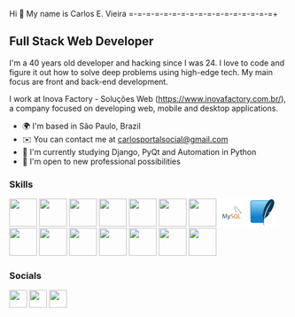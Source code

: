 Hi 👋 My name is Carlos E. Vieira
=-=-=-=-=-=-=-=-=-=-=-=-=-=-=-=-=+

Full Stack Web Developer
------------------------

I'm a 40 years old developer and hacking since I was 24. I love to code and figure it out how to solve deep problems using high-edge tech. My main focus are front and back-end development.

I work at Inova Factory - Soluções Web (https://www.inovafactory.com.br/), a company focused on developing web, mobile and desktop applications.

* 🌍  I'm based in São Paulo, Brazil
* ✉️  You can contact me at [carlosportalsocial@gmail.com](mailto:carlosportalsocial@gmail.com)
* 🧠  I'm currently studying Django, PyQt and Automation in Python
* 🤝  I'm open to new professional possibilities

### Skills

<p>
<img src="https://cdn-icons-png.flaticon.com/512/732/732212.png" width="50" height="50">
<img src="https://cdn-icons-png.flaticon.com/512/732/732190.png" width="50" height="50">
<img src="https://avatars.githubusercontent.com/u/2918581?s=280&v=4" width="50" height="50">
<img src="https://user-images.githubusercontent.com/4727/38117842-2d270f22-336c-11e8-8413-e5daf9ae41e9.png" width="50" height="50">
<img src="https://avatars.githubusercontent.com/u/70142?s=280&v=4" width="50" height="50">
<img src="https://cdn.icon-icons.com/icons2/1381/PNG/512/com_94184.png" width="50" height="50">
<img src="https://avatars0.githubusercontent.com/u/958072" width="50" height="50">
<img src="https://raw.githubusercontent.com/github/explore/80688e429a7d4ef2fca1e82350fe8e3517d3494d/topics/mysql/mysql.png" width="50" height="50">
<img src="https://raw.githubusercontent.com/github/explore/2d218e3aa252dc90eef269b34eeec1fbd15dc07e/topics/sqlite/sqlite.png" width="50" height="50">
<img src="https://camo.githubusercontent.com/7b23e6c442adf9ef0714d6b52c2621b3ebef58bcc2f101b8dabab05904201e4f/68747470733a2f2f63646e2e69636f6e73636f75742e636f6d2f69636f6e2f667265652f706e672d3235362f6a6176612d34332d3536393330352e706e67" width="50" height="50">
<img src="https://user-images.githubusercontent.com/20749736/29601283-58be7ef6-87f8-11e7-82b5-0bfe982044d2.png" width="50" height="50">
<img src="https://camo.githubusercontent.com/9f7002fa85f5bc686e82076e686b18b1b56835800059e455b9f913a091d9083c/687474703a2f2f75706c6f61642e77696b696d656469612e6f72672f77696b6970656469612f636f6d6d6f6e732f7468756d622f632f63332f507974686f6e2d6c6f676f2d6e6f746578742e7376672f3230303070782d507974686f6e2d6c6f676f2d6e6f746578742e7376672e706e67" width="50" height="50">
<img src="https://upload.wikimedia.org/wikipedia/commons/thumb/f/fc/Qt_logo_2013.svg/1200px-Qt_logo_2013.svg.png" width="50" height="50">
<img src="https://camo.githubusercontent.com/537f66454b766b0d56da91225206ebf6d28ecff24d84668d52cf9430e02460fd/68747470733a2f2f63646e2e776f726c64766563746f726c6f676f2e636f6d2f6c6f676f732f646a616e676f2e737667" width="50" height="50">
<img src="https://camo.githubusercontent.com/4b2b52e6181813394e588e93a0c96a6db56d02cdbed133e9989b24a99da8c659/68747470733a2f2f64617368626f6172642e736e617063726166742e696f2f736974655f6d656469612f6170706d656469612f323031372f30342f7770636f6d2e706e67" width="50" height="50">
<img src="https://avatars.githubusercontent.com/u/168457?s=280&v=4" width="50" height="50">
</p>

### Socials

<p align="left"><a href="https://github.com/carlos-e-vieira" target="_blank" rel="noreferrer"><img src="https://raw.githubusercontent.com/danielcranney/readme-generator/main/public/icons/socials/github-dark.svg" width="32" height="32" /></a> <a href="https://www.linkedin.com/in/carlos-eduardo-1a740a1a2/" target="_blank" rel="noreferrer"><img src="https://raw.githubusercontent.com/danielcranney/readme-generator/main/public/icons/socials/linkedin.svg" width="32" height="32" /></a> <a href="https://www.instagram.com/carloseduvie/" target="_blank" rel="noreferrer"><img src="https://raw.githubusercontent.com/danielcranney/readme-generator/main/public/icons/socials/instagram.svg" width="32" height="32" /></a> </p>


